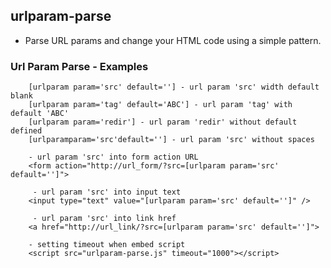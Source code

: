 ## urlparam-parse
- Parse URL params and change your HTML code using a simple pattern.
<h3>Url Param Parse - Examples</h3>

        [urlparam param='src' default=''] - url param 'src' width default blank
        [urlparam param='tag' default='ABC'] - url param 'tag' with default 'ABC'
        [urlparam param='redir'] - url param 'redir' without default defined
        [urlparamparam='src'default=''] - url param 'src' without spaces

        - url param 'src' into form action URL
        <form action="http://url_form/?src=[urlparam param='src' default='']">

         - url param 'src' into input text
        <input type="text" value="[urlparam param='src' default='']" />

         - url param 'src' into link href 
        <a href="http://url_link/?src=[urlparam param='src' default='']">

        - setting timeout when embed script
        <script src="urlparam-parse.js" timeout="1000"></script>